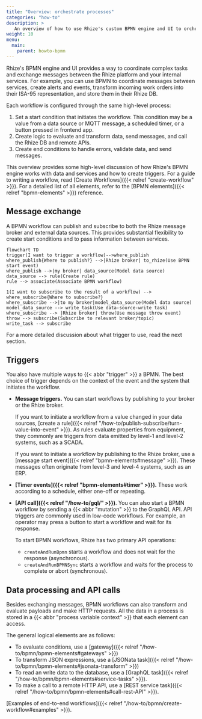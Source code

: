 ```yaml
---
title: "Overview: orchestrate processes"
categories: "how-to"
description: >
   An overview of how to use Rhize's custom BPMN engine and UI to orchestrate workflows.
weight: 10
menu:
  main:
    parent: howto-bpmn
---
```


Rhize's BPMN engine and UI provides a way to coordinate complex tasks and exchange messages between the Rhize platform and your internal services.
For example, you can use BPMN to coordinate messages between services, create alerts and events, transform incoming work orders into their ISA-95 representation, and store them in their Rhize DB.

Each workflow is configured through the same high-level process:
1. Set a start condition that initiates the workflow. This condition may be a value from a data source or MQTT message, a scheduled timer, or a button pressed in frontend app.
1. Create logic to evaluate and transform data, send messages, and call the Rhize DB and remote APIs.
1. Create end conditions to handle errors, validate data, and send messages.

This overview provides some high-level discussion of how Rhize's BPMN engine works with data and services and how to create triggers.
For a guide to writing a workflow, read [Create Workflows]({{< relref "create-workflow" >}}).
For a detailed list of all elements, refer to the [BPMN elements]({{< relref "bpmn-elements" >}}) reference.

## Message exchange

A BPMN workflow can publish and subscribe to both the Rhize message broker and external data sources.
This provides substantial flexibility to create start conditions and to pass information between services.

```mermaid
flowchart TD
trigger(I want to trigger a workflow)-->where_publish
where_publish{Where to publish?} -->|Rhize broker| to_rhize(Use BPMN start event)
where_publish -->|my broker| data_source(Model data source)
data_source --> rule(Create rule)
rule --> associate(Associate BPMN workflow)

1(I want to subscribe to the result of a workflow) --> where_subscribe{Where to subscribe?}
where_subscribe -->|to my broker|model_data_source(Model data source)
model_data_source --> write_task(Use data-source-write task)
where_subscribe --> |Rhize broker| throw(Use message throw event)
throw --> subscribe(Subscribe to relevant broker/topic)
write_task --> subscribe
```

For a more detailed discussion about what trigger to use, read the next section.

## Triggers

You also have multiple ways to {{< abbr "trigger" >}} a BPMN.
The best choice of trigger depends on the context of the event and the system that initiates the workflow.

- **Message triggers.** You can start workflows by publishing to your broker or the Rhize broker.

   If you want to initiate a workflow from a value changed in your data sources,
   [create a rule]({{< relref "/how-to/publish-subscribe/turn-value-into-event" >}}).
   As rules evaluate properties from equipment, they commonly are triggers from data emitted by level-1 and level-2 systems, such as a SCADA.

   If you want to initiate a workflow by publishing to the Rhize broker, use a [message start event]({{< relref "bpmn-elements#message" >}}).
   These messages often originate from level-3 and level-4 systems, such as an ERP.
- **[Timer events]({{< relref "bpmn-elements#timer" >}}).** These work according to a schedule, either one-off or repeating.
- **[API call]({{< relref "/how-to/gql/" >}})**. You can also start a BPMN workflow by sending a {{< abbr "mutation" >}} to the GraphQL API.
  API triggers are commonly used in low-code workflows. For example, an operator may press a button to start a workflow and wait for its response.

  To start BPMN workflows, Rhize has two primary API operations:

     - `createAndRunBpmn` starts a workflow and does not wait for the response (asynchronous).
     - `createAndRunBPMNSync` starts a workflow and waits for the process to complete or abort (synchronous).

## Data processing and API calls

Besides exchanging messages, BPMN workflows can also transform and evaluate payloads and make HTTP requests.
All the data in a process is stored in a {{< abbr "process variable context" >}} that each element can access.

The general logical elements are as follows:
- To evaluate conditions, use a [gateway]({{< relref "/how-to/bpmn/bpmn-elements#gateways" >}})
- To transform JSON expressions, use a [JSONata task]({{< relref "/how-to/bpmn/bpmn-elements#jsonata-transform" >}})
- To read an write data to the database, use a [GraphQL task]({{< relref "/how-to/bpmn/bpmn-elements#service-tasks" >}}).
- To make a call to a remote HTTP API, use a [REST service task]({{< relref "/how-to/bpmn/bpmn-elements#call-rest-API" >}}).

[Examples of end-to-end workflows]({{< relref "/how-to/bpmn/create-workflow#examples" >}}).
